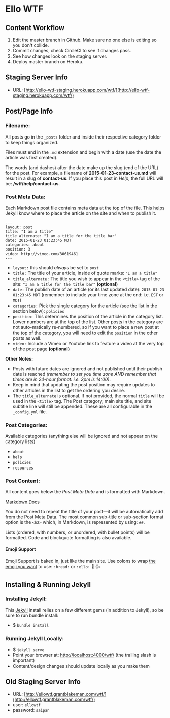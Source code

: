 # Ello WTF

## Content Workflow

1. Edit the master branch in Github. Make sure no one else is editing so you don't collide.
2. Commit changes, check CircleCI to see if changes pass.
3. See how changes look on the staging server.
3. Deploy master branch on Heroku.

## Staging Server Info

* URL: [http://ello-wtf-staging.herokuapp.com/wtf/](http://ello-wtf-staging.herokuapp.com/wtf/)

## Post/Page Info

### Filename:

All posts go in the `_posts` folder and inside their respective category folder to keep things organized.

Files must end in the `.md` extension and begin with a date (use the date the article was first created).

The words (and dashes) after the date make up the slug (end of the URL) for the post. For example, a filename of **2015-01-23-contact-us.md** will result in a slug of **contact-us**. If you place this post in _Help_, the full URL will be: **/wtf/help/contact-us**.

### Post Meta Data:
Each Markdown post file contains meta data at the top of the file. This helps Jekyll know where to place the article on the site and when to publish it.
```
---
layout: post
title: "I am a title"
title_alternate: "I am a title for the title bar"
date: 2015-01-23 01:23:45 MDT
categories: about
position: 3
video: http://vimeo.com/30619461
---
```

* `layout:` this should _always_ be set to `post`
* `title:` The title of your article, inside of quote marks: `"I am a title"`
* `title_alternate:` The title you wish to appear in the `<title>` tag of the site: `"I am a title for the title bar"` **(optional)**
* `date:` The publish date of an article (or its last updated date): `2015-01-23 01:23:45 MDT` (remember to include your time zone at the end: i.e. `EST` or `MDT`)
* `categories:` Pick the single category for the article (see the list in the section below): `policies`
* `position:` This determines the position of the article in the category list. Lower numbers are at the top of the list. Other posts in the category are not auto-matically re-numbered, so if you want to place a new post at the top of the category, you will need to edit the `position` in the other posts as well.
* `video:` Include a Vimeo or Youtube link to feature a video at the very top of the post page **(optional)**

**Other Notes:**
* Posts with future dates are ignored and not published until their publish date is reached _(remember to set you time zone AND remember that times are in 24-hour format: i.e. 2pm is 14:00)_.
* Keep in mind that updating the post position may require updates to other articles in the list to get the ordering you desire.
* The `title_alternate` is optional. If not provided, the normal `title` will be used in the `<title>` tag. The Post category, main site title, and site subtitle line will still be appended. These are all configurable in the `_config.yml` file.

### Post Categories:
Available categories (anything else will be ignored and not appear on the category lists)

* `about`
* `help`
* `policies`
* `resources`

### Post Content:
All content goes below the _Post Meta Data_ and is formatted with Markdown.

[Markdown Docs](http://daringfireball.net/projects/markdown/syntax)

You do not need to repeat the title of your post—it will be automatically add from the Post Meta Data. The most common sub-title or sub-section format option is the `<h2>` which, in Markdown, is represented by using: `##`.

Lists (ordered, with numbers, or unordered, with bullet points) will be formatted. Code and blockquote formatting is also available.

#### Emoji Support

Emoji Support is baked in, just like the main site. Use colons to wrap [the emoji you want](http://www.emoji-cheat-sheet.com) to use: `:bread:` or `:ello:` :bread: :+1:

## Installing & Running Jekyll

### Installing Jekyll:

This [Jekyll](http://jekyllrb.com/) install relies on a few different gems (in addition to Jekyll), so be sure to run bundle install:

* $ `bundle install`

### Running Jekyll Locally:

* $ `jekyll serve`
* Point your browser at: [http://localhost:4000/wtf/](http://localhost:4000/wtf/) (the trailing slash is important)
* Content/design changes should update locally as you make them

## Old Staging Server Info

* URL: [http://ellowtf.grantblakeman.com/wtf/](http://ellowtf.grantblakeman.com/wtf/)
* user: `ellowtf`
* password: `saipan`
